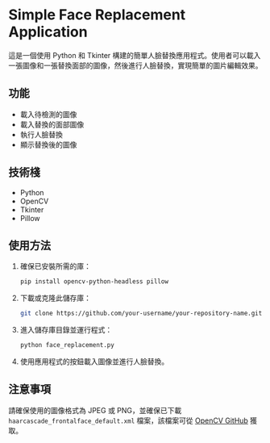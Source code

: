 # Simple Face Replacement Application

這是一個使用 Python 和 Tkinter 構建的簡單人臉替換應用程式。使用者可以載入一張圖像和一張替換面部的圖像，然後進行人臉替換，實現簡單的圖片編輯效果。

## 功能

- 載入待檢測的圖像
- 載入替換的面部圖像
- 執行人臉替換
- 顯示替換後的圖像

## 技術棧

- Python
- OpenCV
- Tkinter
- Pillow

## 使用方法

1. 確保已安裝所需的庫：
   ```bash
   pip install opencv-python-headless pillow
   ```

2. 下載或克隆此儲存庫：
   ```bash
   git clone https://github.com/your-username/your-repository-name.git
   ```

3. 進入儲存庫目錄並運行程式：
   ```bash
   python face_replacement.py
   ```

4. 使用應用程式的按鈕載入圖像並進行人臉替換。

## 注意事項

請確保使用的圖像格式為 JPEG 或 PNG，並確保已下載 `haarcascade_frontalface_default.xml` 檔案，該檔案可從 [OpenCV GitHub](https://github.com/opencv/opencv/tree/master/data/haarcascades) 獲取。
